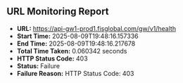 ## URL Monitoring Report

- **URL:** https://api-gw1-prod1.fisglobal.com/gw/v1/health
- **Start Time:** 2025-08-09T19:48:16.157336
- **End Time:** 2025-08-09T19:48:16.217678
- **Total Time Taken:** 0.060342 seconds
- **HTTP Status Code:** 403
- **Status:** Failure
- **Failure Reason:** HTTP Status Code: 403
